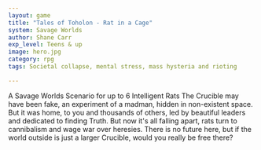```yaml
---
layout: game
title: "Tales of Toholon - Rat in a Cage"
system: Savage Worlds
author: Shane Carr
exp_level: Teens & up
image: hero.jpg
category: rpg
tags: Societal collapse, mental stress, mass hysteria and rioting

---
```


A Savage Worlds Scenario for up to 6 Intelligent Rats 
The Crucible may have been fake, an experiment of a madman, hidden in non-existent space. But it was home, to you and thousands of others, led by beautiful leaders and dedicated to finding Truth. But now it's all falling apart, rats turn to cannibalism and wage war over heresies. There is no future here, but if the world outside is just a larger Crucible, would you really be free there?
